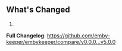 ## What's Changed

1.

**Full Changelog**: https://github.com/emby-keeper/embykeeper/compare/v0.0.0...v5.0.0

